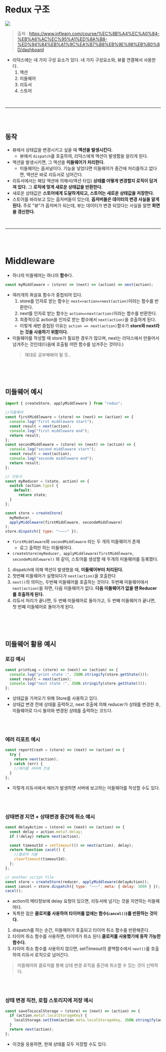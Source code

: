 # Redux 구조

![](https://i.imgur.com/lFKcnUD.png)

> 출처 : https://www.inflearn.com/course/%EC%8B%A4%EC%A0%84-%EB%A6%AC%EC%95%A1%ED%8A%B8-%ED%94%84%EB%A1%9C%EA%B7%B8%EB%9E%98%EB%B0%8D/dashboard

- 리덕스에는 네 가지 구성 요소가 있다.
  네 가지 구성요소와, 뷰를 연결해서 사용한다.
  1. 액션
  2. 미들웨어
  3. 리듀서
  4. 스토어

<br>
<hr>
<br>
<br>

## 동작

- 뷰에서 상태값을 변경시키고 싶을 때 **액션을 발생시킨다.**
  - 뷰에서 `dispatch`를 호출하여, 리덕스에게 액션이 발생함을 알리게 된다.
- 액션을 발생시키면, 그 액션을 **미들웨어가 처리한다.**
  - 미들웨어는 옵셔널이다. 기능을 넣었다면 미들웨어가 중간에 처리를하고 없다면, 액션은 바로 리듀서로 넘어간다.
- 리듀서에서는 해당 액션에 의해서(액션 타입) **상태를 어떻게 변경할지 로직이 담겨져 있다.** 그 **로직에 맞게 새로운 상태값을 반환한다.**
- 새로운 상태값은 **스토어에게 도달하게되고, 스토어는 새로운 상태값을 저장한다.**
- 스토어를 바라보고 있는 옵저버들이 있는데, **옵저버들은 데이터의 변경 사실을 알게된다.** 주로 "뷰"가 옵저버가 되는데, 뷰는 데이터가 변경 되었다는 사실을 알면 **화면을 갱신한다.**

<br>
<hr>
<br>
<br>

# Middleware

- 하나의 미들웨어는 하나의 **함수**다.

```javascript
const myMiddleware = (store) => (next) => (action) => next(action);
```

- 여러개의 화살표 함수가 중첩되어 있다.
  1. store를 인자로 받는 함수는 `next=>action=>next(action)`이라는 함수를 반환한다.
  2. next를 인자로 받는 함수는 `action=>next(action)`이라는 함수를 반환한다.
  3. 최종적으로 action을 인자로 받는 함수에서 `next(action)`을 호출하게 된다.
  - 이렇게 세번 중첩된 이유는 `action => next(action)`함수가 **store와 next라는 것을 사용하기 위함이다.**
- 미들웨어를 작성할 때 store가 필요한 경우가 많으며, next는 리덕스에서 만들어서 넘겨주는 것인데(다음에 호출될 어떤 함수를 넘겨주는 것이다.)
  > 제대로 공부해봐야 될 듯..

<br>
<br>
<br>

## 미들웨어 예시

```javascript
import { createStore, applyMiddleware } from "redux";

//미들웨어
const firstMiddleware = (store) => (next) => (action) => {
  console.log("first middleware start");
  const result = next(action);
  console.log("first middleware end");
  return result;
};
const secondMiddleware = (store) => (next) => (action) => {
  console.log("second middleware start");
  const result = next(action);
  console.log("seconde middleware end");
  return result;
};

// 리듀서
const myReducer = (state, action) => {
  switch (action.type) {
    default:
      return state;
  }
};

const store = createStore(
  myReducer,
  applyMiddleware(firstMiddleware, secondeMiddleware)
);
store.dispatch({ type: "~~~~" });
```

- `firstMiddleware`와 `secondMiddleware` 라는 두 개의 미들웨어가 존재
  - 로그 출력만 하는 미들웨어다.
- `createStore(myReducer, applyMiddleware(firstMiddleware, secondeMiddleware))` 와 같이, 스토어를 생성할 때 두개의 미들웨어를 등록했다.

1. dispatch에 의해 액션이 발생했을 때, **미들웨어부터 처리된다.**
2. 첫번째 미들웨어가 실행되다가 `next(action)`을 호출한다
3. `next()`의 의미는, 두번째 미들웨어를 호출하는 것이다. 두번째 미들웨어에서 `next(action)`을 하면, 다음 미들웨어가 없다. **다음 미들웨어가 없을 땐 Reducer를 호출하게 된다.**
4. 리듀서 처리가 끝나면, 두 번째 미들웨어로 돌아가고, 두 번째 미들웨어가 끝나면, 첫 번째 미들웨어로 돌아가게 된다.

<br>
<br>
<br>

## 미들웨어 활용 예시

### 로깅 예시

```javascript
const printLog = (store) => (next) => (action) => {
  console.log("print state :", JSON.stringify(store.getState()));
  const result = next(action);
  console.log("next state :", JSON.stringify(store.getState()));
};
```

- 상태값을 가져오기 위해 Store를 사용하고 있다.
- 상태값 변경 전에 상태를 출력하고, next 호출에 의해 reducer가 상태를 변경한 후, 미들웨어로 다시 돌아와 변경된 상태를 출력하는 코드다.

<br>
<br>

### 에러 리포트 예시

```javascript
const reportCrash = (store) => (next) => (action) => {
  try {
    return next(action);
  } catch (err) {
    //에러를 서버에 전송
  }
};
```

- 이렇게 리듀서에서 에러가 발생하면 서버에 보고하는 미들웨어를 작성할 수도 있다.

<br>
<br>

### 상태변경 지연 + 상태변경 중간에 취소 예시

```javascript
const delayAction = (store) => (next) => (action) => {
  const delay = action.meta?.delay;
  if (!delay) return next(action);

  const timeoutId = setTimeout(() => next(action), delay);
  return function cacel() {
    //클로저 사용
    clearTimeout(timeoutId);
  };
};

// another script file
const store = createStore(reducer, applyMiddleware(delayAction));
const cancel = store.dispatch({ type: "~~~", meta: { delay: 3000 } });
cacel();
```

- action의 메타정보에 delay 요청이 있으면, 리듀서에 넘기는 것을 지연하는 미들웨어다.
- 독특한 점은 **클로저를 사용하여 타이머를 없애는 함수(`cancel()`)를 반환하는 것이다.**

1. dispatch를 하는 순간, 미들웨어가 호출되고 타이머 취소 함수를 반환해준다.
2. 타이머 취소 함수를 사용하면, 타이머가 취소 된다.**클로저를 사용했기에 동작 가능한 함수다.**
3. 타이머 취소 함수를 사용하지 않으면, setTimeout의 콜백함수에서 `next()`를 호출하여 리듀서 로직으로 넘어간다.

> 미들웨어와 클로저를 통해 상태 변경 로직을 중간에 취소할 수 있는 것이 신박하다.

<br>
<br>

### 상태 변경 직전, 로컬 스토리지에 저장 예시

```javascript
const saveToLocalStorage = (store) => (next) => (action) => {
  if (action.meta?.localStorageKey) {
    localStorage.setItem(action.meta.localStorageKey, JSON.stringify(action));
  }
  return next(action);
};
```

- 이것을 응용하면, 현재 상태를 모두 저장할 수도 있다.
